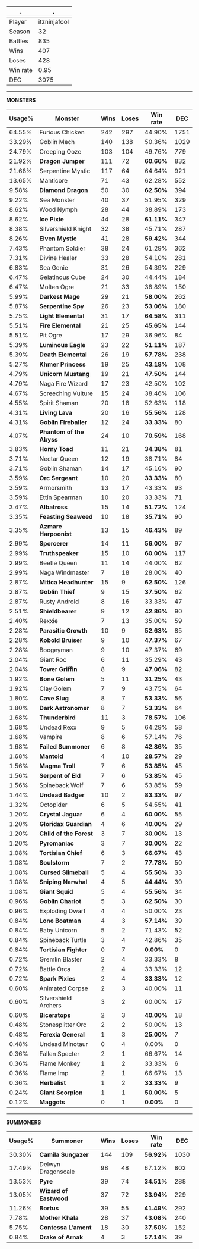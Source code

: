 .|.
|-|-
Player|itzninjafool
Season|32
Battles|835
Wins|407
Loses|428
Win rate|0.95
DEC|3075

---
**MONSTERS**

Usage%|Monster|Wins|Loses|Win rate|DEC|
-|-|-|-|-|-|
64.55%|Furious Chicken|242|297|44.90%|1751|
33.29%|Goblin Mech|140|138|50.36%|1029|
24.79%|Creeping Ooze|103|104|49.76%|779|
21.92%|**Dragon Jumper**|111|72|**60.66%**|832|
21.68%|Serpentine Mystic|117|64|64.64%|921|
13.65%|Manticore|71|43|62.28%|552|
9.58%|**Diamond Dragon**|50|30|**62.50%**|394|
9.22%|Sea Monster|40|37|51.95%|329|
8.62%|Wood Nymph|28|44|38.89%|173|
8.62%|**Ice Pixie**|44|28|**61.11%**|347|
8.38%|Silvershield Knight|32|38|45.71%|287|
8.26%|**Elven Mystic**|41|28|**59.42%**|344|
7.43%|Phantom Soldier|38|24|61.29%|362|
7.31%|Divine Healer|33|28|54.10%|281|
6.83%|Sea Genie|31|26|54.39%|229|
6.47%|Gelatinous Cube|24|30|44.44%|184|
6.47%|Molten Ogre|21|33|38.89%|150|
5.99%|**Darkest Mage**|29|21|**58.00%**|262|
5.87%|**Serpentine Spy**|26|23|**53.06%**|180|
5.75%|**Light Elemental**|31|17|**64.58%**|311|
5.51%|**Fire Elemental**|21|25|**45.65%**|144|
5.51%|Pit Ogre|17|29|36.96%|84|
5.39%|**Luminous Eagle**|23|22|**51.11%**|187|
5.39%|**Death Elemental**|26|19|**57.78%**|238|
5.27%|**Khmer Princess**|19|25|**43.18%**|108|
4.79%|**Unicorn Mustang**|19|21|**47.50%**|144|
4.79%|Naga Fire Wizard|17|23|42.50%|102|
4.67%|Screeching Vulture|15|24|38.46%|106|
4.55%|Spirit Shaman|20|18|52.63%|118|
4.31%|**Living Lava**|20|16|**55.56%**|128|
4.31%|**Goblin Fireballer**|12|24|**33.33%**|80|
4.07%|**Phantom of the Abyss**|24|10|**70.59%**|168|
3.83%|**Horny Toad**|11|21|**34.38%**|81|
3.71%|Nectar Queen|12|19|38.71%|84|
3.71%|Goblin Shaman|14|17|45.16%|90|
3.59%|**Orc Sergeant**|10|20|**33.33%**|80|
3.59%|Armorsmith|13|17|43.33%|93|
3.59%|Ettin Spearman|10|20|33.33%|71|
3.47%|**Albatross**|15|14|**51.72%**|124|
3.35%|**Feasting Seaweed**|10|18|**35.71%**|90|
3.35%|**Azmare Harpoonist**|13|15|**46.43%**|89|
2.99%|**Sporcerer**|14|11|**56.00%**|97|
2.99%|**Truthspeaker**|15|10|**60.00%**|117|
2.99%|Beetle Queen|11|14|44.00%|62|
2.99%|Naga Windmaster|7|18|28.00%|40|
2.87%|**Mitica Headhunter**|15|9|**62.50%**|126|
2.87%|**Goblin Thief**|9|15|**37.50%**|62|
2.87%|Rusty Android|8|16|33.33%|47|
2.51%|**Shieldbearer**|9|12|**42.86%**|90|
2.40%|Rexxie|7|13|35.00%|59|
2.28%|**Parasitic Growth**|10|9|**52.63%**|85|
2.28%|**Kobold Bruiser**|9|10|**47.37%**|67|
2.28%|Boogeyman|9|10|47.37%|69|
2.04%|Giant Roc|6|11|35.29%|43|
2.04%|**Tower Griffin**|8|9|**47.06%**|82|
1.92%|**Bone Golem**|5|11|**31.25%**|43|
1.92%|Clay Golem|7|9|43.75%|64|
1.80%|**Cave Slug**|8|7|**53.33%**|56|
1.80%|**Dark Astronomer**|8|7|**53.33%**|64|
1.68%|**Thunderbird**|11|3|**78.57%**|106|
1.68%|Undead Rexx|9|5|64.29%|58|
1.68%|Vampire|8|6|57.14%|76|
1.68%|**Failed Summoner**|6|8|**42.86%**|35|
1.68%|**Mantoid**|4|10|**28.57%**|29|
1.56%|**Magma Troll**|7|6|**53.85%**|45|
1.56%|**Serpent of Eld**|7|6|**53.85%**|45|
1.56%|Spineback Wolf|7|6|53.85%|59|
1.44%|**Undead Badger**|10|2|**83.33%**|97|
1.32%|Octopider|6|5|54.55%|41|
1.20%|**Crystal Jaguar**|6|4|**60.00%**|55|
1.20%|**Gloridax Guardian**|4|6|**40.00%**|29|
1.20%|**Child of the Forest**|3|7|**30.00%**|13|
1.20%|**Pyromaniac**|3|7|**30.00%**|22|
1.08%|**Tortisian Chief**|6|3|**66.67%**|43|
1.08%|**Soulstorm**|7|2|**77.78%**|50|
1.08%|**Cursed Slimeball**|5|4|**55.56%**|33|
1.08%|**Sniping Narwhal**|4|5|**44.44%**|30|
1.08%|**Giant Squid**|5|4|**55.56%**|34|
0.96%|**Goblin Chariot**|5|3|**62.50%**|30|
0.96%|Exploding Dwarf|4|4|50.00%|23|
0.84%|**Lone Boatman**|4|3|**57.14%**|39|
0.84%|Baby Unicorn|5|2|71.43%|52|
0.84%|Spineback Turtle|3|4|42.86%|35|
0.84%|**Tortisian Fighter**|0|7|**0.00%**|0|
0.72%|Gremlin Blaster|2|4|33.33%|8|
0.72%|Battle Orca|2|4|33.33%|12|
0.72%|**Spark Pixies**|2|4|**33.33%**|12|
0.60%|Animated Corpse|2|3|40.00%|11|
0.60%|Silvershield Archers|3|2|60.00%|17|
0.60%|**Biceratops**|2|3|**40.00%**|18|
0.48%|Stonesplitter Orc|2|2|50.00%|13|
0.48%|**Ferexia General**|1|3|**25.00%**|7|
0.48%|Undead Minotaur|0|4|0.00%|0|
0.36%|Fallen Specter|2|1|66.67%|14|
0.36%|Flame Monkey|1|2|33.33%|6|
0.36%|Flame Imp|2|1|66.67%|13|
0.36%|**Herbalist**|1|2|**33.33%**|9|
0.24%|**Giant Scorpion**|1|1|**50.00%**|5|
0.12%|**Maggots**|0|1|**0.00%**|0|

---
**SUMMONERS**

Usage%|Summoner|Wins|Loses|Win rate|DEC|
-|-|-|-|-|-|
30.30%|**Camila Sungazer**|144|109|**56.92%**|1030|
17.49%|Delwyn Dragonscale|98|48|67.12%|802|
13.53%|**Pyre**|39|74|**34.51%**|288|
13.05%|**Wizard of Eastwood**|37|72|**33.94%**|229|
11.26%|**Bortus**|39|55|**41.49%**|292|
7.78%|**Mother Khala**|28|37|**43.08%**|240|
5.75%|**Contessa L'ament**|18|30|**37.50%**|152|
0.84%|**Drake of Arnak**|4|3|**57.14%**|39|
